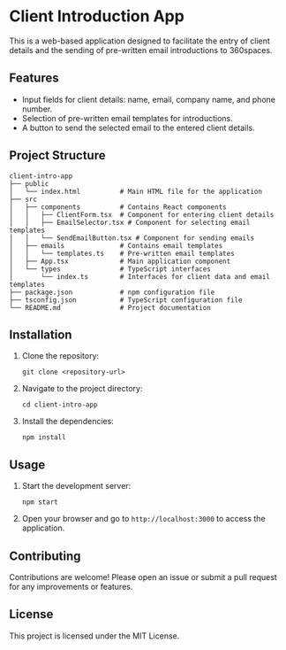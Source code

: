 # Client Introduction App

This is a web-based application designed to facilitate the entry of client details and the sending of pre-written email introductions to 360spaces.

## Features

- Input fields for client details: name, email, company name, and phone number.
- Selection of pre-written email templates for introductions.
- A button to send the selected email to the entered client details.

## Project Structure

```
client-intro-app
├── public
│   └── index.html          # Main HTML file for the application
├── src
│   ├── components          # Contains React components
│   │   ├── ClientForm.tsx  # Component for entering client details
│   │   ├── EmailSelector.tsx # Component for selecting email templates
│   │   └── SendEmailButton.tsx # Component for sending emails
│   ├── emails              # Contains email templates
│   │   └── templates.ts    # Pre-written email templates
│   ├── App.tsx             # Main application component
│   └── types               # TypeScript interfaces
│       └── index.ts        # Interfaces for client data and email templates
├── package.json            # npm configuration file
├── tsconfig.json           # TypeScript configuration file
└── README.md               # Project documentation
```

## Installation

1. Clone the repository:
   ```
   git clone <repository-url>
   ```
2. Navigate to the project directory:
   ```
   cd client-intro-app
   ```
3. Install the dependencies:
   ```
   npm install
   ```

## Usage

1. Start the development server:
   ```
   npm start
   ```
2. Open your browser and go to `http://localhost:3000` to access the application.

## Contributing

Contributions are welcome! Please open an issue or submit a pull request for any improvements or features.

## License

This project is licensed under the MIT License.